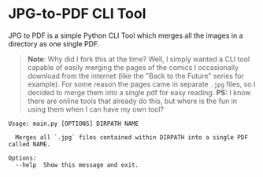 # JPG-to-PDF CLI Tool

JPG to PDF is a simple Python CLI Tool which merges all the images in a directory as one single PDF. 

> **Note**: Why did I fork this at the time? Well, I simply wanted a CLI tool capable of easily merging the pages of the comics I occasionally download from the internet (like the "Back to the Future" series for example). For some reason the pages came in separate `.jpg` files, so I decided to merge them into a single pdf for easy reading.  **PS:** I know there are online tools that already do this, but where is the fun in using them when I can have my own tool?  

```shell
Usage: main.py [OPTIONS] DIRPATH NAME

  Merges all `.jpg` files contained within DIRPATH into a single PDF called NAME.

Options:
  --help  Show this message and exit.
```
